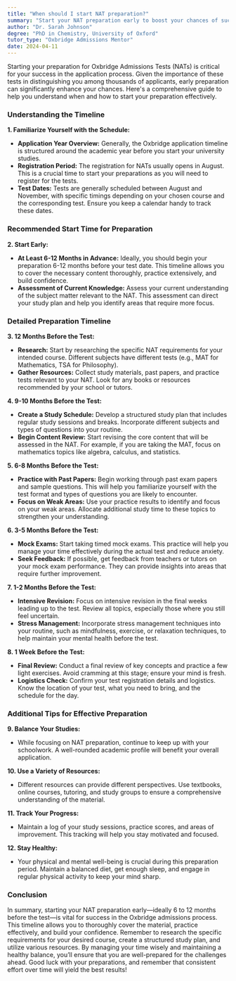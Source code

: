 ```yaml
---
title: "When should I start NAT preparation?"
summary: "Start your NAT preparation early to boost your chances of success in Oxbridge admissions. Familiarize yourself with the application timeline and register in August."
author: "Dr. Sarah Johnson"
degree: "PhD in Chemistry, University of Oxford"
tutor_type: "Oxbridge Admissions Mentor"
date: 2024-04-11
---
```


Starting your preparation for Oxbridge Admissions Tests (NATs) is critical for your success in the application process. Given the importance of these tests in distinguishing you among thousands of applicants, early preparation can significantly enhance your chances. Here's a comprehensive guide to help you understand when and how to start your preparation effectively.

### Understanding the Timeline

**1. Familiarize Yourself with the Schedule:**
   - **Application Year Overview:** Generally, the Oxbridge application timeline is structured around the academic year before you start your university studies. 
   - **Registration Period:** The registration for NATs usually opens in August. This is a crucial time to start your preparations as you will need to register for the tests.
   - **Test Dates:** Tests are generally scheduled between August and November, with specific timings depending on your chosen course and the corresponding test. Ensure you keep a calendar handy to track these dates.

### Recommended Start Time for Preparation

**2. Start Early:**
   - **At Least 6-12 Months in Advance:** Ideally, you should begin your preparation 6-12 months before your test date. This timeline allows you to cover the necessary content thoroughly, practice extensively, and build confidence.
   - **Assessment of Current Knowledge:** Assess your current understanding of the subject matter relevant to the NAT. This assessment can direct your study plan and help you identify areas that require more focus.

### Detailed Preparation Timeline

**3. 12 Months Before the Test:**
   - **Research:** Start by researching the specific NAT requirements for your intended course. Different subjects have different tests (e.g., MAT for Mathematics, TSA for Philosophy). 
   - **Gather Resources:** Collect study materials, past papers, and practice tests relevant to your NAT. Look for any books or resources recommended by your school or tutors.

**4. 9-10 Months Before the Test:**
   - **Create a Study Schedule:** Develop a structured study plan that includes regular study sessions and breaks. Incorporate different subjects and types of questions into your routine.
   - **Begin Content Review:** Start revising the core content that will be assessed in the NAT. For example, if you are taking the MAT, focus on mathematics topics like algebra, calculus, and statistics.

**5. 6-8 Months Before the Test:**
   - **Practice with Past Papers:** Begin working through past exam papers and sample questions. This will help you familiarize yourself with the test format and types of questions you are likely to encounter.
   - **Focus on Weak Areas:** Use your practice results to identify and focus on your weak areas. Allocate additional study time to these topics to strengthen your understanding.

**6. 3-5 Months Before the Test:**
   - **Mock Exams:** Start taking timed mock exams. This practice will help you manage your time effectively during the actual test and reduce anxiety.
   - **Seek Feedback:** If possible, get feedback from teachers or tutors on your mock exam performance. They can provide insights into areas that require further improvement.

**7. 1-2 Months Before the Test:**
   - **Intensive Revision:** Focus on intensive revision in the final weeks leading up to the test. Review all topics, especially those where you still feel uncertain.
   - **Stress Management:** Incorporate stress management techniques into your routine, such as mindfulness, exercise, or relaxation techniques, to help maintain your mental health before the test.

**8. 1 Week Before the Test:**
   - **Final Review:** Conduct a final review of key concepts and practice a few light exercises. Avoid cramming at this stage; ensure your mind is fresh.
   - **Logistics Check:** Confirm your test registration details and logistics. Know the location of your test, what you need to bring, and the schedule for the day.

### Additional Tips for Effective Preparation

**9. Balance Your Studies:**
   - While focusing on NAT preparation, continue to keep up with your schoolwork. A well-rounded academic profile will benefit your overall application.

**10. Use a Variety of Resources:**
   - Different resources can provide different perspectives. Use textbooks, online courses, tutoring, and study groups to ensure a comprehensive understanding of the material.

**11. Track Your Progress:**
   - Maintain a log of your study sessions, practice scores, and areas of improvement. This tracking will help you stay motivated and focused.

**12. Stay Healthy:**
   - Your physical and mental well-being is crucial during this preparation period. Maintain a balanced diet, get enough sleep, and engage in regular physical activity to keep your mind sharp.

### Conclusion

In summary, starting your NAT preparation early—ideally 6 to 12 months before the test—is vital for success in the Oxbridge admissions process. This timeline allows you to thoroughly cover the material, practice effectively, and build your confidence. Remember to research the specific requirements for your desired course, create a structured study plan, and utilize various resources. By managing your time wisely and maintaining a healthy balance, you’ll ensure that you are well-prepared for the challenges ahead. Good luck with your preparations, and remember that consistent effort over time will yield the best results!
    
